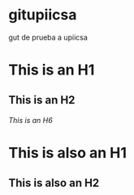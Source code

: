# gitupiicsa
gut de prueba a upiicsa

# This is an H1
## This is an H2
###### This is an H6

This is also an H1
==================

This is also an H2
------------------
